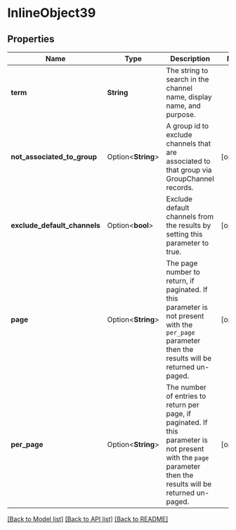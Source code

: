 # InlineObject39

## Properties

Name | Type | Description | Notes
------------ | ------------- | ------------- | -------------
**term** | **String** | The string to search in the channel name, display name, and purpose. | 
**not_associated_to_group** | Option<**String**> | A group id to exclude channels that are associated to that group via GroupChannel records. | [optional]
**exclude_default_channels** | Option<**bool**> | Exclude default channels from the results by setting this parameter to true. | [optional]
**page** | Option<**String**> | The page number to return, if paginated. If this parameter is not present with the `per_page` parameter then the results will be returned un-paged. | [optional]
**per_page** | Option<**String**> | The number of entries to return per page, if paginated. If this parameter is not present with the `page` parameter then the results will be returned un-paged. | [optional]

[[Back to Model list]](../README.md#documentation-for-models) [[Back to API list]](../README.md#documentation-for-api-endpoints) [[Back to README]](../README.md)


